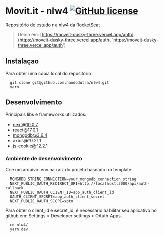 # Movit.it - nlw4 [![GitHub license](https://img.shields.io/badge/license-MIT-blue.svg?style=flat-square)](https://github.com/your/your-project/blob/master/LICENSE)

Repositório de estudo na nlw4 da RocketSeat

> Demo em: [https://moveit-dusky-three.vercel.app/auth](https://moveit-dusky-three.vercel.app/auth, 'https://moveit-dusky-three.vercel.app/auth')

## Instalaçao

Para obter uma cópia local do repositório

```shell
  git clone git@github.com:nandodutra/nlw4.git
  yarn
```

## Desenvolvimento 
Principais libs e frameworks utilizados:

- next@10.0.7
- react@17.0.1
- mongodb@3.6.4
- axios@^0.21.1
- js-cookie@^2.2.1

### Ambiente de desenvolvimento

Crie um arquivo .env na raiz do projeto baseado no template: 

```shell
  MONGODB_STRING_CONNECTION=your_mongodb_connection_string
  NEXT_PUBLIC_OAUTH_REDIRECT_URI=http://localhost:3000/api/auth-callback
  NEXT_PUBLIC_OAUTH_CLIENT_ID=app_auth_client_id
  OAUTH_CLIENT_SECRET=app_auth_client_secret
  NEXT_PUBLIC_OAUTH_SCOPE=xpto
```
Para obter o client_id e secret_id, é necessário habilitar seu aplicativo no
github em: Settings > Developer settings > OAuth Apps.

```shell
  cd nlw4/
  yarn dev
```